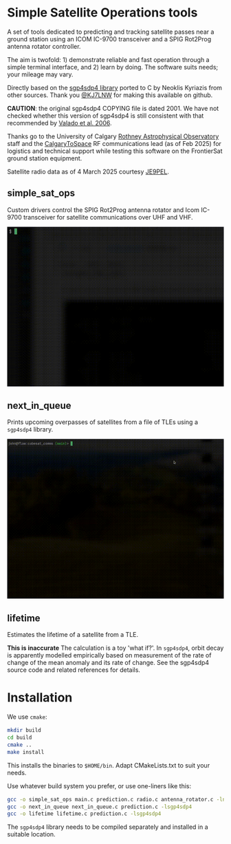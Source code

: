 # Simple Satellite Operations tools

A set of tools dedicated to predicting and tracking satellite passes near a
ground station using an ICOM IC-9700 transceiver and a SPIG Rot2Prog antenna
rotator controller. 

The aim is twofold: 1) demonstrate reliable and fast operation through a
simple terminal interface, and 2) learn by doing. The software suits needs;
your mileage may vary. 

Directly based on the [sgp4sdp4 library](https://github.com/KJ7LNW/sgp4sdp4)
ported to C by Neoklis Kyriazis from other sources. Thank you
[@KJ7LNW](https://github.com/KJ7LNW) for making this available on github.

**CAUTION**: the original sgp4sdp4 COPYING file is dated 2001. We have not
checked whether this version of sgp4sdp4 is still consistent with that
recommended by [Valado et al.
2006](https://celestrak.org/publications/AIAA/2006-6753/AIAA-2006-6753-Rev3.pdf).

Thanks go to the University of Calgary [Rothney Astrophysical
Observatory](https://science.ucalgary.ca/rothney-observatory) staff and the
[CalgaryToSpace](https://www.calgarytospace.ca) RF communications lead (as of
Feb 2025) for logistics and technical support while testing this software on
the FrontierSat ground station equipment.

Satellite radio data as of 4 March 2025 courtesy [JE9PEL](http://www.ne.jp/asahi/hamradio/je9pel/satslist.csv).

## simple_sat_ops

Custom drivers control the SPIG Rot2Prog antenna rotator and Icom IC-9700
transceiver for satellite communications over UHF and VHF. 

![A radio demo gif](demo/simple_sat_ops_demo_radio_only_20250217.gif)

## next_in_queue

Prints upcoming overpasses of satellites from a file of TLEs using a `sgp4sdp4`
library.

![A demo without hardware gif](demo/simple_sat_ops_demo_no_hardware_20250127.gif)

## lifetime 

Estimates the lifetime of a satellite from a TLE. 

**This is inaccurate** The calculation is a toy 'what if?'. In `sgp4sdp4`, orbit
decay is apparently modelled empirically based on measurement of the rate of
change of the mean anomaly and its rate of change. See the sgp4sdp4 source
code and related references for details.

# Installation

We use ``cmake``:

```bash
mkdir build
cd build
cmake ..
make install
```

This installs the binaries to ``$HOME/bin``. Adapt CMakeLists.txt to suit your needs.

Use whatever build system you prefer, or use one-liners like this:

```bash
gcc -o simple_sat_ops main.c prediction.c radio.c antenna_rotator.c -lncurses -lsgp4sdp4
gcc -o next_in_queue next_in_queue.c prediction.c -lsgp4sdp4
gcc -o lifetime lifetime.c prediction.c -lsgp4sdp4
```

The ```sgp4sdp4``` library needs to be compiled separately and installed in a
suitable location.
